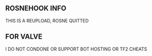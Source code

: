 ## ROSNEHOOK INFO
THIS IS A REUPLOAD, ROSNE QUITTED

## FOR VALVE
I DO NOT CONDONE OR SUPPORT BOT HOSTING OR TF2 CHEATS
